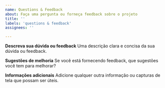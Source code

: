 ```yaml
---
name: Questions & Feedback
about: Faça uma pergunta ou forneça feedback sobre o projeto
title: ''
labels: 'questions & feedback'
assignees: ''

---
```


**Descreva sua dúvida ou feedback**
Uma descrição clara e concisa da sua dúvida ou feedback.

**Sugestões de melhoria**
Se você está fornecendo feedback, que sugestões você tem para melhorar?

**Informações adicionais**
Adicione qualquer outra informação ou capturas de tela que possam ser úteis.

